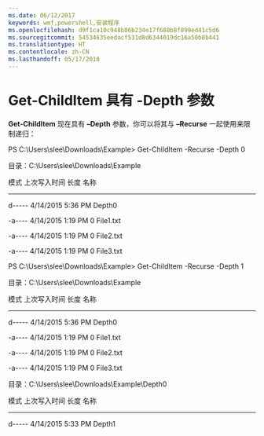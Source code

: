 ```yaml
---
ms.date: 06/12/2017
keywords: wmf,powershell,安装程序
ms.openlocfilehash: d9f1ca10c948b06b234e17f688b8f899ed41c5d6
ms.sourcegitcommit: 54534635eedacf531d8d6344019dc16a50b8b441
ms.translationtype: HT
ms.contentlocale: zh-CN
ms.lasthandoff: 05/17/2018
---
```

# <a name="get-childitem-has--depth-parameter"></a>Get-ChildItem 具有 -Depth 参数
**Get-ChildItem** 现在具有 **–Depth** 参数，你可以将其与 **–Recurse** 一起使用来限制递归：

PS C:\\Users\\slee\\Downloads\\Example&gt; Get-ChildItem -Recurse -Depth 0

目录：C:\\Users\\slee\\Downloads\\Example

模式 上次写入时间 长度 名称

---- ------------- ------ ----

d----- 4/14/2015 5:36 PM Depth0

-a---- 4/14/2015 1:19 PM 0 File1.txt

-a---- 4/14/2015 1:19 PM 0 File2.txt

-a---- 4/14/2015 1:19 PM 0 File3.txt

PS C:\\Users\\slee\\Downloads\\Example&gt; Get-ChildItem -Recurse -Depth 1

目录：C:\\Users\\slee\\Downloads\\Example

模式 上次写入时间 长度 名称

---- ------------- ------ ----

d----- 4/14/2015 5:36 PM Depth0

-a---- 4/14/2015 1:19 PM 0 File1.txt

-a---- 4/14/2015 1:19 PM 0 File2.txt

-a---- 4/14/2015 1:19 PM 0 File3.txt

目录：C:\\Users\\slee\\Downloads\\Example\\Depth0

模式 上次写入时间 长度 名称

---- ------------- ------ ----

d----- 4/14/2015 5:33 PM Depth1
